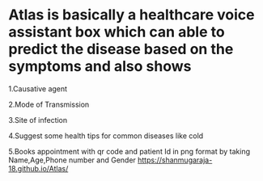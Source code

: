 # Atlas is basically a healthcare voice assistant box which can able to predict the disease based on the symptoms and also shows 
1.Causative agent

2.Mode of Transmission

3.Site of infection

4.Suggest some health tips for common diseases like cold

5.Books appointment with qr code and patient Id in png format by taking Name,Age,Phone number and Gender
https://shanmugaraja-18.github.io/Atlas/
